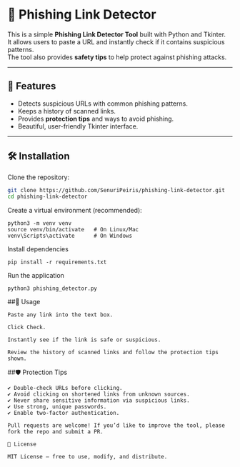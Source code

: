 # 🔐 Phishing Link Detector

This is a simple **Phishing Link Detector Tool** built with Python and Tkinter.  
It allows users to paste a URL and instantly check if it contains suspicious patterns.  
The tool also provides **safety tips** to help protect against phishing attacks.  

---

## 🚀 Features
- Detects suspicious URLs with common phishing patterns.  
- Keeps a history of scanned links.  
- Provides **protection tips** and ways to avoid phishing.  
- Beautiful, user-friendly Tkinter interface.   

---

## 🛠️ Installation

Clone the repository:
```bash
git clone https://github.com/SenuriPeiris/phishing-link-detector.git
cd phishing-link-detector
```
Create a virtual environment (recommended):
```
python3 -m venv venv
source venv/bin/activate   # On Linux/Mac
venv\Scripts\activate      # On Windows
```
Install dependencies
```
pip install -r requirements.txt
```
Run the application
```
python3 phishing_detector.py
```
##📖 Usage
```
Paste any link into the text box.

Click Check.

Instantly see if the link is safe or suspicious.

Review the history of scanned links and follow the protection tips shown.
```
##🛡️ Protection Tips
```
✔ Double-check URLs before clicking.
✔ Avoid clicking on shortened links from unknown sources.
✔ Never share sensitive information via suspicious links.
✔ Use strong, unique passwords.
✔ Enable two-factor authentication.

Pull requests are welcome! If you’d like to improve the tool, please fork the repo and submit a PR.

📜 License

MIT License – free to use, modify, and distribute.
